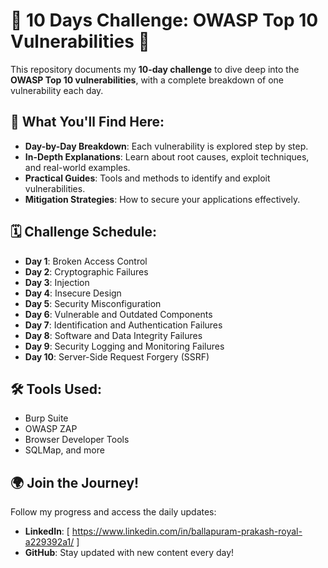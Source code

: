 # 🚀 10 Days Challenge: OWASP Top 10 Vulnerabilities 🔐  

This repository documents my **10-day challenge** to dive deep into the **OWASP Top 10 vulnerabilities**, with a complete breakdown of one vulnerability each day.  

## 🌟 What You'll Find Here:  
- **Day-by-Day Breakdown**: Each vulnerability is explored step by step.  
- **In-Depth Explanations**: Learn about root causes, exploit techniques, and real-world examples.  
- **Practical Guides**: Tools and methods to identify and exploit vulnerabilities.  
- **Mitigation Strategies**: How to secure your applications effectively.  

## 🗓️ Challenge Schedule:  
- **Day 1**: Broken Access Control  
- **Day 2**: Cryptographic Failures  
- **Day 3**: Injection  
- **Day 4**: Insecure Design  
- **Day 5**: Security Misconfiguration  
- **Day 6**: Vulnerable and Outdated Components  
- **Day 7**: Identification and Authentication Failures  
- **Day 8**: Software and Data Integrity Failures  
- **Day 9**: Security Logging and Monitoring Failures  
- **Day 10**: Server-Side Request Forgery (SSRF)  

## 🛠️ Tools Used:  
- Burp Suite  
- OWASP ZAP  
- Browser Developer Tools  
- SQLMap, and more  

## 🌍 Join the Journey!  
Follow my progress and access the daily updates:  
- **LinkedIn**: [ https://www.linkedin.com/in/ballapuram-prakash-royal-a229392a1/ ] 
- **GitHub**: Stay updated with new content every day!  
